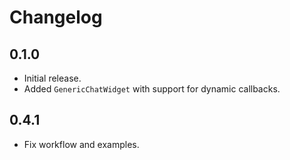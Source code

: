 # Changelog

## 0.1.0

- Initial release.
- Added `GenericChatWidget` with support for dynamic callbacks.

## 0.4.1

- Fix workflow and examples.